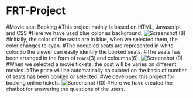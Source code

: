 # FRT-Project
#Movie seat Booking
#This project mainly is based on HTML, Javascript and CSS
#Here we have used blue color as background.
![Screenshot (8)](https://user-images.githubusercontent.com/119611171/205322311-c83e5c71-c2c2-4384-896b-26db40973e14.png)
#Initially, the color of the seats are in blue, when we selected them, the color changes to cyan.
#The occupied seats are represented in white color.So the viewer can easily identify the booked seats.
#The seats has been arranged in the form of rows(3) and coloumns(6).
![Screenshot (9)](https://user-images.githubusercontent.com/119611171/205332735-7b4ba0fd-4731-4fc9-8a66-da995bbbe4f2.png)
#When we selected a movie tickets, the cost will be varies on different movies.
#The price will be automatically calculated on the basis of number of seats has been booked or selected.
#We developed this project for booking online tickets.
![Screenshot (10)](https://user-images.githubusercontent.com/119611171/205344707-877b534b-5a8b-46cb-9173-77c16d8e4242.png)
#Here we have created the chatbot for answering the questions of the users.
